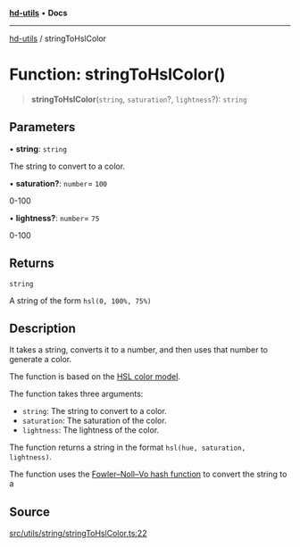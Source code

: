 [**hd-utils**](../README.md) • **Docs**

***

[hd-utils](../globals.md) / stringToHslColor

# Function: stringToHslColor()

> **stringToHslColor**(`string`, `saturation`?, `lightness`?): `string`

## Parameters

• **string**: `string`

The string to convert to a color.

• **saturation?**: `number`= `100`

0-100

• **lightness?**: `number`= `75`

0-100

## Returns

`string`

A string of the form `hsl(0, 100%, 75%)`

## Description

It takes a string, converts it to a number, and then uses that number to generate a color.

The function is based on the [HSL color model](https://en.wikipedia.org/wiki/HSL_and_HSV).

The function takes three arguments:

- `string`: The string to convert to a color.
- `saturation`: The saturation of the color.
- `lightness`: The lightness of the color.

The function returns a string in the format `hsl(hue, saturation, lightness)`.

The function uses the [Fowler–Noll–Vo hash
function](https://en.wikipedia.org/wiki/Fowler%E2%80%93Noll%E2%80%93Vo_hash_function) to convert the
string to a

## Source

[src/utils/string/stringToHslColor.ts:22](https://github.com/AhmadHddad/h-utils/blob/8e9e542f98b1a43a336ce585dc8666b21b0e894d/src/utils/string/stringToHslColor.ts#L22)
